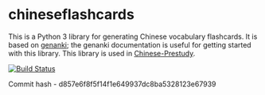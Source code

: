 # chineseflashcards
This is a Python 3 library for generating Chinese vocabulary flashcards. It is based on [genanki](https://github.com/kerrickstaley/genanki); the genanki documentation is useful for getting started with this library. This library is used in [Chinese-Prestudy](https://github.com/kerrickstaley/Chinese-Prestudy).

[![Build Status](https://travis-ci.org/kerrickstaley/chineseflashcards.svg?branch=master)](https://travis-ci.org/kerrickstaley/chineseflashcards)

Commit hash - d857e6f8f5f14f1e649937dc8ba5328123e67939